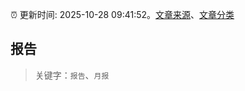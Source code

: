 :alarm_clock: 更新时间: 2025-10-28 09:41:52。[文章来源](/README.md)、[文章分类](/TAGS.md)

## 报告


> 关键字：`报告`、`月报`



